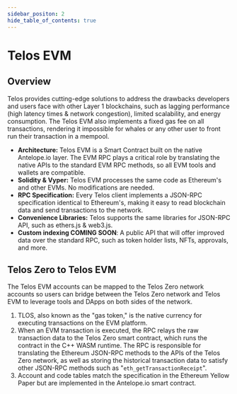```yaml
---
sidebar_positon: 2
hide_table_of_contents: true
---
```


# Telos EVM

## Overview

Telos provides cutting-edge solutions to address the drawbacks developers and users face with other Layer 1 blockchains, such as lagging performance (high latency times & network congestion), limited scalability, and energy consumption. The Telos EVM also implements a fixed gas fee on all transactions, rendering it impossible for whales or any other user to front run their transaction in a mempool.

- **Architecture:** Telos EVM is a Smart Contract built on the native Antelope.io layer. The EVM RPC plays a critical role by translating the native APIs to the standard EVM RPC methods, so all EVM tools and wallets are compatible.
- **Solidity & Vyper:** Telos EVM processes the same code as Ethereum's and other EVMs. No modifications are needed.
- **RPC Specification:** Every Telos client implements a JSON-RPC specification identical to Ethereum's, making it easy to read blockchain data and send transactions to the network.
- **Convenience Libraries:** Telos supports the same libraries for JSON-RPC API, such as ethers.js & web3.js.
- **Custom indexing COMING SOON**: A public API that will offer improved data over the standard RPC, such as token holder lists, NFTs, approvals, and more.

## Telos Zero to Telos EVM

The Telos EVM accounts can be mapped to the Telos Zero network accounts so users can bridge between the Telos Zero network and Telos EVM to leverage tools and DApps on both sides of the network.

1. TLOS, also known as the "gas token," is the native currency for executing transactions on the EVM platform.
2. When an EVM transaction is executed, the RPC relays the raw transaction data to the Telos Zero smart contract, which runs the contract in the C++ WASM runtime. The RPC is responsible for translating the Ethereum JSON-RPC methods to the APIs of the Telos Zero network, as well as storing the historical transaction data to satisfy other JSON-RPC methods such as "`eth_getTransactionReceipt`".
3. Account and code tables match the specification in the Ethereum Yellow Paper but are implemented in the Antelope.io smart contract.